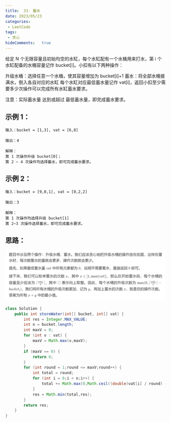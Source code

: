 ```yaml
---
title:  33. 蓄水
date: 2023/05/23
categories:
 - LeetCode
tags:
 - 贪心  
hideComments:   true 
---
```

给定 N 个无限容量且初始均空的水缸，每个水缸配有一个水桶用来打水，第 i 个水缸配备的水桶容量记作 bucket[i]。小扣有以下两种操作：

升级水桶：选择任意一个水桶，使其容量增加为 bucket[i]+1
蓄水：将全部水桶接满水，倒入各自对应的水缸
每个水缸对应最低蓄水量记作 vat[i]，返回小扣至少需要多少次操作可以完成所有水缸蓄水要求。

注意：实际蓄水量 达到或超过 最低蓄水量，即完成蓄水要求。

## 示例 1：

~~~
输入：bucket = [1,3], vat = [6,8]

输出：4

解释：
第 1 次操作升级 bucket[0]；
第 2 ~ 4 次操作均选择蓄水，即可完成蓄水要求。
~~~

## 示例 2：

~~~
输入：bucket = [9,0,1], vat = [0,2,2]

输出：3

解释：
第 1 次操作均选择升级 bucket[1]
第 2~3 次操作选择蓄水，即可完成蓄水要求。
~~~


## 思路：
![Alt text](../../../.vuepress/public/offer/2.png)

~~~ java
class Solution {
    public int storeWater(int[] bucket, int[] vat) {
        int res = Integer.MAX_VALUE;
        int n = bucket.length;
        int maxV = 0;
        for (int v : vat) {
            maxV = Math.max(v,maxV);
        }
        if (maxV == 0) {
            return 0;
        }
        for (int round = 1;round <= maxV;round++) {
            int total = round;
            for (int i = 0;i < n;i++) {
                total += Math.max(0,Math.ceil((double)vat[i] / round) - bucket[i]);
            }
            res = Math.min(total,res);
        }
        return res;
    }
}
~~~